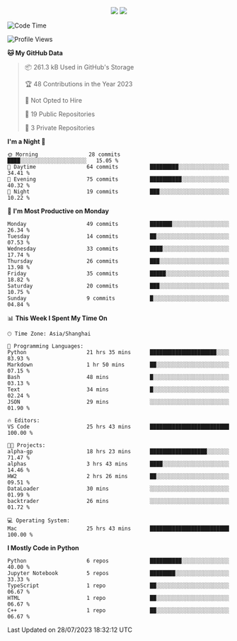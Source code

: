 <p align="center">
    <img src = "https://github-readme-stats.vercel.app/api?username=Zheng-Yi-git&show_icons=true&theme=yeblu&hide_border=true&count_private=true">
    <img src = "https://github-readme-stats.vercel.app/api/top-langs/?username=Zheng-Yi-git&hide=html,css&theme=yeblu&layout=compact&hide_border=true&count_private=true&langs_count=8">
</p>

<!--START_SECTION:waka-->
![Code Time](http://img.shields.io/badge/Code%20Time-597%20hrs%2048%20mins-blue)

![Profile Views](http://img.shields.io/badge/Profile%20Views-2-blue)

**🐱 My GitHub Data** 

> 📦 261.3 kB Used in GitHub's Storage 
 > 
> 🏆 48 Contributions in the Year 2023
 > 
> 🚫 Not Opted to Hire
 > 
> 📜 19 Public Repositories 
 > 
> 🔑 3 Private Repositories 
 > 
**I'm a Night 🦉** 

```text
🌞 Morning                28 commits          ████░░░░░░░░░░░░░░░░░░░░░   15.05 % 
🌆 Daytime                64 commits          █████████░░░░░░░░░░░░░░░░   34.41 % 
🌃 Evening                75 commits          ██████████░░░░░░░░░░░░░░░   40.32 % 
🌙 Night                  19 commits          ███░░░░░░░░░░░░░░░░░░░░░░   10.22 % 
```
📅 **I'm Most Productive on Monday** 

```text
Monday                   49 commits          ███████░░░░░░░░░░░░░░░░░░   26.34 % 
Tuesday                  14 commits          ██░░░░░░░░░░░░░░░░░░░░░░░   07.53 % 
Wednesday                33 commits          ████░░░░░░░░░░░░░░░░░░░░░   17.74 % 
Thursday                 26 commits          ███░░░░░░░░░░░░░░░░░░░░░░   13.98 % 
Friday                   35 commits          █████░░░░░░░░░░░░░░░░░░░░   18.82 % 
Saturday                 20 commits          ███░░░░░░░░░░░░░░░░░░░░░░   10.75 % 
Sunday                   9 commits           █░░░░░░░░░░░░░░░░░░░░░░░░   04.84 % 
```


📊 **This Week I Spent My Time On** 

```text
🕑︎ Time Zone: Asia/Shanghai

💬 Programming Languages: 
Python                   21 hrs 35 mins      █████████████████████░░░░   83.93 % 
Markdown                 1 hr 50 mins        ██░░░░░░░░░░░░░░░░░░░░░░░   07.15 % 
Bash                     48 mins             █░░░░░░░░░░░░░░░░░░░░░░░░   03.13 % 
Text                     34 mins             █░░░░░░░░░░░░░░░░░░░░░░░░   02.24 % 
JSON                     29 mins             ░░░░░░░░░░░░░░░░░░░░░░░░░   01.90 % 

🔥 Editors: 
VS Code                  25 hrs 43 mins      █████████████████████████   100.00 % 

🐱‍💻 Projects: 
alpha-gp                 18 hrs 23 mins      ██████████████████░░░░░░░   71.47 % 
alphas                   3 hrs 43 mins       ████░░░░░░░░░░░░░░░░░░░░░   14.46 % 
HW2                      2 hrs 26 mins       ██░░░░░░░░░░░░░░░░░░░░░░░   09.51 % 
DataLoader               30 mins             ░░░░░░░░░░░░░░░░░░░░░░░░░   01.99 % 
backtrader               26 mins             ░░░░░░░░░░░░░░░░░░░░░░░░░   01.72 % 

💻 Operating System: 
Mac                      25 hrs 43 mins      █████████████████████████   100.00 % 
```

**I Mostly Code in Python** 

```text
Python                   6 repos             ██████████░░░░░░░░░░░░░░░   40.00 % 
Jupyter Notebook         5 repos             ████████░░░░░░░░░░░░░░░░░   33.33 % 
TypeScript               1 repo              ██░░░░░░░░░░░░░░░░░░░░░░░   06.67 % 
HTML                     1 repo              ██░░░░░░░░░░░░░░░░░░░░░░░   06.67 % 
C++                      1 repo              ██░░░░░░░░░░░░░░░░░░░░░░░   06.67 % 
```




 Last Updated on 28/07/2023 18:32:12 UTC
<!--END_SECTION:waka-->
